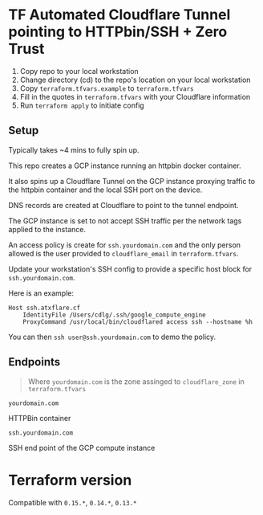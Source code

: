 # TF Automated Cloudflare Tunnel pointing to HTTPbin/SSH + Zero Trust 

1. Copy repo to your local workstation
2. Change directory (cd) to the repo's location on your local workstation
3. Copy `terraform.tfvars.example` to `terraform.tfvars`
4. Fill in the quotes in `terraform.tfvars` with your Cloudflare information
5. Run `terraform apply` to initiate config

## Setup

Typically takes ~4 mins to fully spin up. 

This repo creates a GCP instance running an httpbin docker container.

It also spins up a Cloudflare Tunnel on the GCP instance proxying traffic to the httpbin container
and the local SSH port on the device.

DNS records are created at Cloudflare to point to the tunnel endpoint. 

The GCP instance is set to not accept SSH traffic per the network tags applied to the instance.

An access policy is create for `ssh.yourdomain.com` and the only person allowed is the user 
provided to `cloudflare_email` in `terraform.tfvars`.

Update your workstation's SSH config to provide a specific host block for `ssh.yourdomain.com`.

Here is an example:

```
Host ssh.atxflare.cf
    IdentityFile /Users/cdlg/.ssh/google_compute_engine
    ProxyCommand /usr/local/bin/cloudflared access ssh --hostname %h
```

You can then `ssh user@ssh.yourdomain.com` to demo the policy.

## Endpoints

> Where `yourdomain.com` is the zone assinged to `cloudflare_zone` in `terraform.tfvars`

`yourdomain.com`

HTTPBin container 

`ssh.yourdomain.com`

SSH end point of the GCP compute instance

# Terraform version
Compatible with `0.15.*`, `0.14.*`, `0.13.*`
